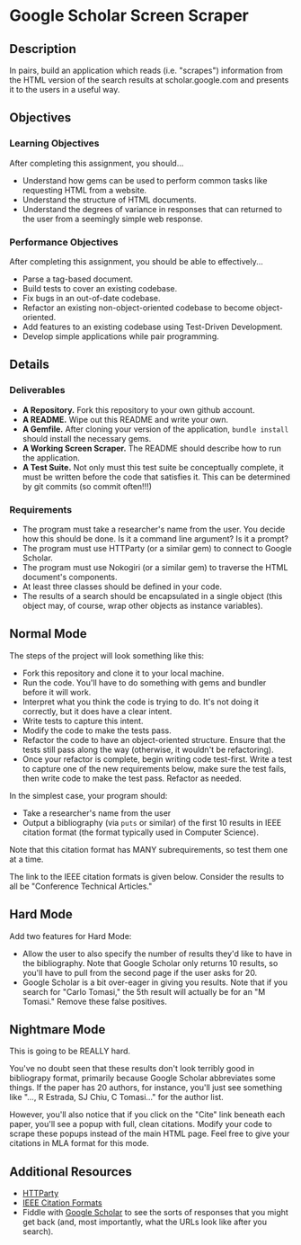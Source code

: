 # Google Scholar Screen Scraper

## Description

In pairs, build an application which reads (i.e. "scrapes") information from the HTML version of the search results at scholar.google.com and presents it to the users in a useful way.

## Objectives

### Learning Objectives

After completing this assignment, you should...

* Understand how gems can be used to perform common tasks like requesting HTML from a website.
* Understand the structure of HTML documents.
* Understand the degrees of variance in responses that can returned to the user from a seemingly simple web response.

### Performance Objectives

After completing this assignment, you should be able to effectively...

* Parse a tag-based document.
* Build tests to cover an existing codebase.
* Fix bugs in an out-of-date codebase.
* Refactor an existing non-object-oriented codebase to become object-oriented.
* Add features to an existing codebase using Test-Driven Development.
* Develop simple applications while pair programming.

## Details

### Deliverables

* **A Repository.** Fork this repository to your own github account.
* **A README.** Wipe out this README and write your own.
* **A Gemfile.** After cloning your version of the application, `bundle install` should install the necessary gems.
* **A Working Screen Scraper.** The README should describe how to run the application.
* **A Test Suite.** Not only must this test suite be conceptually complete, it must be written before the code that satisfies it.  This can be determined by git commits (so commit often!!!)

### Requirements

* The program must take a researcher's name from the user.  You decide how this should be done.  Is it a command line argument?  Is it a prompt?
* The program must use HTTParty (or a similar gem) to connect to Google Scholar.
* The program must use Nokogiri (or a similar gem) to traverse the HTML document's components.
* At least three classes should be defined in your code.
* The results of a search should be encapsulated in a single object (this object may, of course, wrap other objects as instance variables).

## Normal Mode

The steps of the project will look something like this:

* Fork this repository and clone it to your local machine.
* Run the code.  You'll have to do something with gems and bundler before it will work.
* Interpret what you think the code is trying to do.  It's not doing it correctly, but it does have a clear intent.
* Write tests to capture this intent.
* Modify the code to make the tests pass.
* Refactor the code to have an object-oriented structure.  Ensure that the tests still pass along the way (otherwise, it wouldn't be refactoring).
* Once your refactor is complete, begin writing code test-first.  Write a test to capture one of the new requirements below, make sure the test fails, then write code to make the test pass.  Refactor as needed.

In the simplest case, your program should:

* Take a researcher's name from the user
* Output a bibliography (via `puts` or similar) of the first 10 results in IEEE citation format (the format typically used in Computer Science).  

Note that this citation format has MANY subrequirements, so test them one at a time.

The link to the IEEE citation formats is given below.  Consider the results to all be "Conference Technical Articles."

## Hard Mode

Add two features for Hard Mode:

* Allow the user to also specify the number of results they'd like to have in the bibliography.  Note that Google Scholar only returns 10 results, so you'll have to pull from the second page if the user asks for 20.
* Google Scholar is a bit over-eager in giving you results.  Note that if you search for "Carlo Tomasi," the 5th result will actually be for an "M Tomasi."  Remove these false positives.

## Nightmare Mode

This is going to be REALLY hard.

You've no doubt seen that these results don't look terribly good in bibliograpy format, primarily because Google Scholar abbreviates some things.  If the paper has 20 authors, for instance, you'll just see something like "…, R Estrada, SJ Chiu, C Tomasi…" for the author list.

However, you'll also notice that if you click on the "Cite" link beneath each paper, you'll see a popup with full, clean citations.  Modify your code to scrape these popups instead of the main HTML page.  Feel free to give your citations in MLA format for this mode.

## Additional Resources

* [HTTParty](https://github.com/jnunemaker/httparty)
* [IEEE Citation Formats](http://www.ieee.org/documents/ieeecitationref.pdf)
* Fiddle with [Google Scholar](http://scholar.google.com) to see the sorts of responses that you might get back (and, most importantly, what the URLs look like after you search).
